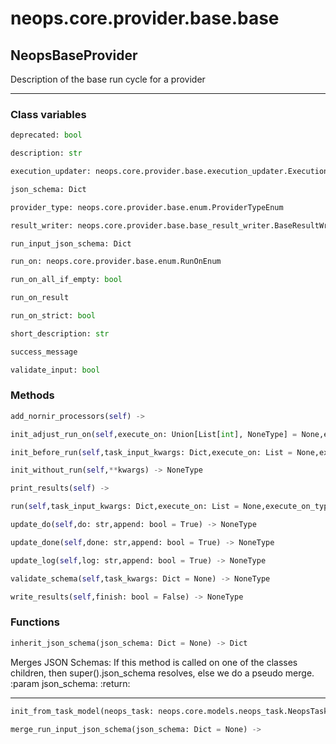 # neops.core.provider.base.base
## NeopsBaseProvider
Description of the base run cycle for a provider

----------
### Class variables
```python
deprecated: bool
```
```python
description: str
```
```python
execution_updater: neops.core.provider.base.execution_updater.ExecutionUpdater
```
```python
json_schema: Dict
```
```python
provider_type: neops.core.provider.base.enum.ProviderTypeEnum
```
```python
result_writer: neops.core.provider.base.base_result_writer.BaseResultWriter
```
```python
run_input_json_schema: Dict
```
```python
run_on: neops.core.provider.base.enum.RunOnEnum
```
```python
run_on_all_if_empty: bool
```
```python
run_on_result
```
```python
run_on_strict: bool
```
```python
short_description: str
```
```python
success_message
```
```python
validate_input: bool
```
### Methods
```python
add_nornir_processors(self) -> 
```
```python
init_adjust_run_on(self,execute_on: Union[List[int], NoneType] = None,execute_on_type: Union[neops.core.provider.base.enum.RunOnEnum, NoneType] = None,dry_run: Union[bool, NoneType] = None,task_input_kwargs: Union[Dict[Any, Any], NoneType] = None,search_query: str = '',task_kwargs: Union[Dict[Any, Any], NoneType] = None,**kwargs) -> NoneType
```
```python
init_before_run(self,task_input_kwargs: Dict,execute_on: List = None,execute_on_type: neops.core.provider.base.enum.RunOnEnum = device,dry_run: bool = True,search_query: str = '',**kwargs) -> NoneType
```
```python
init_without_run(self,**kwargs) -> NoneType
```
```python
print_results(self) -> 
```
```python
run(self,task_input_kwargs: Dict,execute_on: List = None,execute_on_type: neops.core.provider.base.enum.RunOnEnum = device,dry_run: bool = True,search_query: str = '',**kwargs) -> NoneType
```
```python
update_do(self,do: str,append: bool = True) -> NoneType
```
```python
update_done(self,done: str,append: bool = True) -> NoneType
```
```python
update_log(self,log: str,append: bool = True) -> NoneType
```
```python
validate_schema(self,task_kwargs: Dict = None) -> NoneType
```
```python
write_results(self,finish: bool = False) -> NoneType
```
### Functions
```python
inherit_json_schema(json_schema: Dict = None) -> Dict
```
Merges JSON Schemas: If this method is called on one of the classes children, then
super().json_schema resolves, else we do a pseudo merge.
:param json_schema:
:return:

----------
```python
init_from_task_model(neops_task: neops.core.models.neops_task.NeopsTask,nr: nornir.core.Nornir = None,**kwargs) -> 
```
```python
merge_run_input_json_schema(json_schema: Dict = None) -> 
```